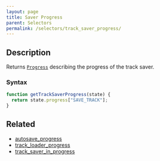 ```yaml
---
layout: page
title: Saver Progress
parent: Selectors
permalink: /selectors/track_saver_progress/
---
```


## Description

Returns [`Progress`](../External/progress.js) describing the progress of the track saver.

### Syntax

```js
function getTrackSaverProgress(state) {
  return state.progress["SAVE_TRACK"];
}
```

## Related

- [autosave_progress](./autosave_progress.md)
- [track_loader_progress](./track_loader_progress.md)
- [track_saver_in_progress](./track_saver_in_progress.md)
